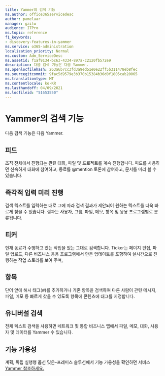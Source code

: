 ```yaml
---
title: Yammer의 검색 기능
ms.author: office365servicedesc
author: pamelaar
manager: gailw
audience: ITPro
ms.topic: reference
f1_keywords:
- discovery-features-in-yammer
ms.service: o365-administration
localization_priority: Normal
ms.custom: Adm_ServiceDesc
ms.assetid: f1af9134-bc63-4334-897a-c2120fb572e9
description: 다음 검색 기능은 다음 Yammer.
ms.openlocfilehash: 263a6b7cc3fd3a9ed51e0e22ff5b311478eb8fec
ms.sourcegitcommit: 9fac5d9579e3b370b15384b36d0f1805cab20065
ms.translationtype: MT
ms.contentlocale: ko-KR
ms.lasthandoff: 04/09/2021
ms.locfileid: "51653550"
---
```

# <a name="discovery-features-in-yammer"></a>Yammer의 검색 기능

다음 검색 기능은 다음 Yammer.
  
## <a name="feeds"></a>피드

조직 전체에서 진행되는 관련 대화, 파일 및 프로젝트를 계속 진행합니다. 피드를 사용하면 신속하게 대화에 참여하고, 동료를 @mention 토론에 참여하고, 문서를 미리 볼 수 있습니다.

## <a name="instant-type-ahead"></a>즉각적 입력 미리 진행

검색 텍스트를 입력하는 대로 그에 따라 검색 결과가 제안되어 원하는 텍스트를 더욱 빠르게 찾을 수 있습니다. 결과는 사용자, 그룹, 파일, 메모, 항목 및 응용 프로그램별로 분류됩니다.
    
## <a name="ticker"></a>티커

현재 동료가 수행하고 있는 작업을 있는 그대로 검색합니다. Ticker는 페이지 편집, 파일 업로드, 다른 비즈니스 응용 프로그램에서 만든 업데이트를 포함하여 실시간으로 진행하는 작업 스토리를 보여 주며,
  
## <a name="topics"></a>항목

단어 앞에 해시 태그(#)를 추가하거나 기존 항목을 검색하여 다른 사람이 관련 메시지, 파일, 메모 등 빠르게 찾을 수 있도록 항목에 콘텐츠에 태그를 지정합니다.
  
## <a name="universal-search"></a>유니버설 검색

전체 텍스트 검색을 사용하면 네트워크 및 통합 비즈니스 앱에서 파일, 메모, 대화, 사용자 및 데이터를 Yammer 수 있습니다.
  
## <a name="feature-availability"></a>기능 가용성

계획, 독립 실행형 옵션 및온-프레미스 솔루션에서 기능 가용성을 확인하면 서비스 [Yammer 참조하세요.](yammer-service-description.md)
  
  

